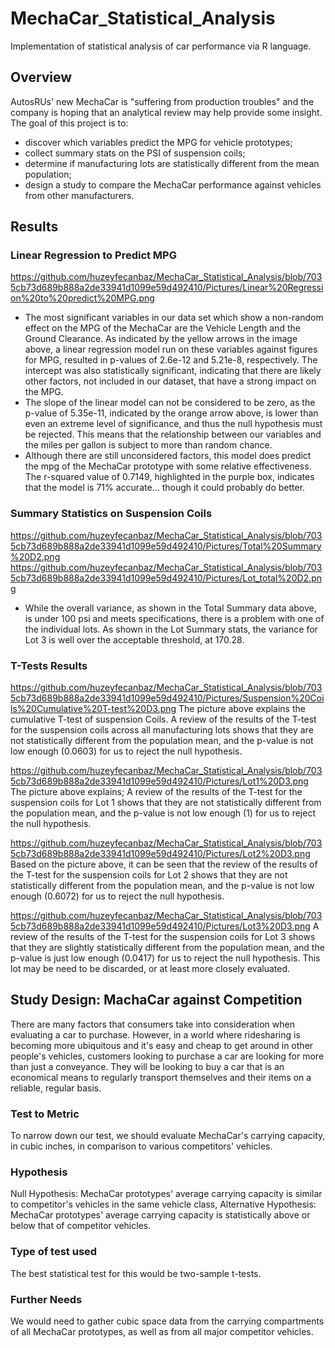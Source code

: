 # MechaCar_Statistical_Analysis
Implementation of statistical analysis of car performance via R language.

## Overview
AutosRUs' new MechaCar is "suffering from production troubles" and the company is hoping that an analytical review may help provide some insight. The goal of this project is to:

- discover which variables predict the MPG for vehicle prototypes;
- collect summary stats on the PSI of suspension coils;
- determine if manufacturing lots are statistically different from the mean population;
- design a study to compare the MechaCar performance against vehicles from other manufacturers.

## Results
### Linear Regression to Predict MPG
https://github.com/huzeyfecanbaz/MechaCar_Statistical_Analysis/blob/7035cb73d689b888a2de33941d1099e59d492410/Pictures/Linear%20Regression%20to%20predict%20MPG.png

- The most significant variables in our data set which show a non-random effect on the MPG of the MechaCar are the Vehicle Length and the Ground Clearance. As indicated by the yellow arrows in the image above, a linear regression model run on these variables against figures for MPG, resulted in p-values of 2.6e-12 and 5.21e-8, respectively. The intercept was also statistically significant, indicating that there are likely other factors, not included in our dataset, that have a strong impact on the MPG.
- The slope of the linear model can not be considered to be zero, as the p-value of 5.35e-11, indicated by the orange arrow above, is lower than even an extreme level of significance, and thus the null hypothesis must be rejected. This means that the relationship between our variables and the miles per gallon is subject to more than random chance.
- Although there are still unconsidered factors, this model does predict the mpg of the MechaCar prototype with some relative effectiveness. The r-squared value of 0.7149, highlighted in the purple box, indicates that the model is 71% accurate... though it could probably do better.

### Summary Statistics on Suspension Coils
https://github.com/huzeyfecanbaz/MechaCar_Statistical_Analysis/blob/7035cb73d689b888a2de33941d1099e59d492410/Pictures/Total%20Summary%20D2.png
https://github.com/huzeyfecanbaz/MechaCar_Statistical_Analysis/blob/7035cb73d689b888a2de33941d1099e59d492410/Pictures/Lot_total%20D2.png

- While the overall variance, as shown in the Total Summary data above, is under 100 psi and meets specifications, there is a problem with one of the individual lots. As shown in the Lot Summary stats, the variance for Lot 3 is well over the acceptable threshold, at 170.28.

### T-Tests Results
https://github.com/huzeyfecanbaz/MechaCar_Statistical_Analysis/blob/7035cb73d689b888a2de33941d1099e59d492410/Pictures/Suspension%20Coils%20Cumulative%20T-test%20D3.png
The picture above explains the cumulative T-test of suspension Coils. A review of the results of the T-test for the suspension coils across all manufacturing lots shows that they are not statistically different from the population mean, and the p-value is not low enough (0.0603) for us to reject the null hypothesis.

https://github.com/huzeyfecanbaz/MechaCar_Statistical_Analysis/blob/7035cb73d689b888a2de33941d1099e59d492410/Pictures/Lot1%20D3.png
The picture above explains; A review of the results of the T-test for the suspension coils for Lot 1 shows that they are not statistically different from the population mean, and the p-value is not low enough (1) for us to reject the null hypothesis.

https://github.com/huzeyfecanbaz/MechaCar_Statistical_Analysis/blob/7035cb73d689b888a2de33941d1099e59d492410/Pictures/Lot2%20D3.png
Based on the picture above, it can be seen that the review of the results of the T-test for the suspension coils for Lot 2 shows that they are not statistically different from the population mean, and the p-value is not low enough (0.6072) for us to reject the null hypothesis.

https://github.com/huzeyfecanbaz/MechaCar_Statistical_Analysis/blob/7035cb73d689b888a2de33941d1099e59d492410/Pictures/Lot3%20D3.png
A review of the results of the T-test for the suspension coils for Lot 3 shows that they are slightly statistically different from the population mean, and the p-value is just low enough (0.0417) for us to reject the null hypothesis. This lot may be need to be discarded, or at least more closely evaluated.

## Study Design: MachaCar against Competition
There are many factors that consumers take into consideration when evaluating a car to purchase. However, in a world where ridesharing is becoming more ubiquitous and it's easy and cheap to get around in other people's vehicles, customers looking to purchase a car are looking for more than just a conveyance. They will be looking to buy a car that is an economical means to regularly transport themselves and their items on a reliable, regular basis.

### Test to Metric
To narrow down our test, we should evaluate MechaCar's carrying capacity, in cubic inches, in comparison to various competitors' vehicles.

### Hypothesis
Null Hypothesis: MechaCar prototypes' average carrying capacity is similar to competitor's vehicles in the same vehicle class,
Alternative Hypothesis: MechaCar prototypes' average carrying capacity is statistically above or below that of competitor vehicles.

### Type of test used
The best statistical test for this would be two-sample t-tests.

### Further Needs
We would need to gather cubic space data from the carrying compartments of all MechaCar prototypes, as well as from all major competitor vehicles.



